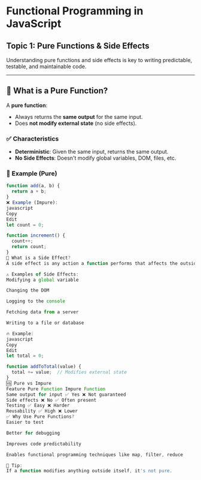 # Functional Programming in JavaScript  

## Topic 1: Pure Functions & Side Effects

Understanding pure functions and side effects is key to writing predictable, testable, and maintainable code.

---

## 🔹 What is a Pure Function?

A **pure function**:

- Always returns the **same output** for the same input.
- Does **not modify external state** (no side effects).

### ✅ Characteristics

- **Deterministic**: Given the same input, returns the same output.
- **No Side Effects**: Doesn't modify global variables, DOM, files, etc.

### 🧠 Example (Pure)

```javascript
function add(a, b) {
  return a + b;
}
❌ Example (Impure):
javascript
Copy
Edit
let count = 0;

function increment() {
  count++;
  return count;
}
🔸 What is a Side Effect?
A side effect is any action a function performs that affects the outside world or depends on it.

⚠️ Examples of Side Effects:
Modifying a global variable

Changing the DOM

Logging to the console

Fetching data from a server

Writing to a file or database

🔥 Example:
javascript
Copy
Edit
let total = 0;

function addToTotal(value) {
  total += value;  // Modifies external state
}
🆚 Pure vs Impure
Feature Pure Function Impure Function
Same output for input ✅ Yes ❌ Not guaranteed
Side effects ❌ No ✅ Often present
Testing ✅ Easy ❌ Harder
Reusability ✅ High ❌ Lower
✅ Why Use Pure Functions?
Easier to test

Better for debugging

Improves code predictability

Enables functional programming techniques like map, filter, reduce

🌟 Tip:
If a function modifies anything outside itself, it's not pure.

